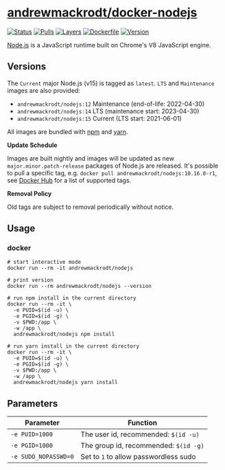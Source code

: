 # [andrewmackrodt/docker-nodejs](https://github.com/andrewmackrodt/dockerfiles/tree/master/nodejs)

[![Status](https://jenkins.mackrodt.io/buildStatus/icon?job=dockerfiles%2Fnodejs)][status]
[![Pulls](https://img.shields.io/docker/pulls/andrewmackrodt/nodejs.svg)][pulls]
[![Layers](https://images.microbadger.com/badges/image/andrewmackrodt/nodejs.svg)][layers]
[![Dockerfile](https://img.shields.io/github/size/andrewmackrodt/dockerfiles/nodejs/Dockerfile.svg?label=dockerfile)][dockerfile]
[![Version](https://images.microbadger.com/badges/version/andrewmackrodt/nodejs.svg)][version]

[status]: https://jenkins.mackrodt.io/job/dockerfiles/job/nodejs/
[pulls]: https://hub.docker.com/r/andrewmackrodt/nodejs
[layers]: https://microbadger.com/images/andrewmackrodt/nodejs
[dockerfile]: https://github.com/andrewmackrodt/dockerfiles/blob/master/nodejs/Dockerfile
[version]: https://hub.docker.com/r/andrewmackrodt/nodejs/tags

[Node.js](https://nodejs.org/) is a JavaScript runtime built on Chrome's V8 JavaScript engine.

## Versions

The `Current` major Node.js (v15) is tagged as `latest`. `LTS` and `Maintenance` images are also provided:

- `andrewmackrodt/nodejs:12` Maintenance (end-of-life: 2022-04-30)
- `andrewmackrodt/nodejs:14` LTS (maintenance start: 2023-04-30)
- `andrewmackrodt/nodejs:15` Current (LTS start: 2021-06-01)

All images are bundled with [npm](https://www.npmjs.com/) and [yarn](https://yarnpkg.com/).

**Update Schedule**

Images are built nightly and images will be updated as new `major.minor.patch-release`
packages of Node.js are released. It's possible to pull a specific tag, e.g.
`docker pull andrewmackrodt/nodejs:10.16.0-r1`, see [Docker Hub][hub] for a list of
supported tags.

[hub]: https://hub.docker.com/r/andrewmackrodt/nodejs/tags

**Removal Policy**

Old tags are subject to removal periodically without notice.

## Usage

### docker

```
# start interactive mode
docker run --rm -it andrewmackrodt/nodejs

# print version
docker run --rm andrewmackrodt/nodejs --version

# run npm install in the current directory
docker run --rm -it \
  -e PUID=$(id -u) \
  -e PGID=$(id -g) \
  -v $PWD:/app \
  -w /app \
  andrewmackrodt/nodejs npm install

# run yarn install in the current directory
docker run --rm -it \
  -e PUID=$(id -u) \
  -e PGID=$(id -g) \
  -v $PWD:/app \
  -w /app \
  andrewmackrodt/nodejs yarn install
```

## Parameters

| Parameter | Function |
| --- | --- |
| `-e PUID=1000` | The user id, recommended: `$(id -u)` |
| `-e PGID=1000` | The group id, recommended: `$(id -g)` |
| `-e SUDO_NOPASSWD=0` | Set to `1` to allow passwordless sudo |

